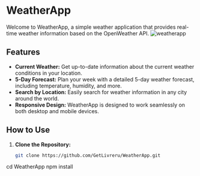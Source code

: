  # WeatherApp

Welcome to WeatherApp, a simple weather application that provides real-time weather information based on the OpenWeather API.
![weatherapp](https://github.com/GetLivreru/WeatherApp/assets/110306539/3551fa6a-0c33-400e-b399-e19f0ccf0827)

## Features

- **Current Weather:** Get up-to-date information about the current weather conditions in your location.
- **5-Day Forecast:** Plan your week with a detailed 5-day weather forecast, including temperature, humidity, and more.
- **Search by Location:** Easily search for weather information in any city around the world.
- **Responsive Design:** WeatherApp is designed to work seamlessly on both desktop and mobile devices.

## How to Use

1. **Clone the Repository:**
   ```bash
   git clone https://github.com/GetLivreru/WeatherApp.git
cd WeatherApp
npm install
